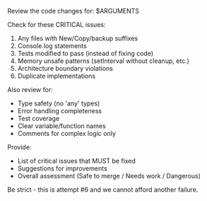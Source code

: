 Review the code changes for: $ARGUMENTS

Check for these CRITICAL issues:
1. Any files with New/Copy/backup suffixes
2. Console.log statements
3. Tests modified to pass (instead of fixing code)
4. Memory unsafe patterns (setInterval without cleanup, etc.)
5. Architecture boundary violations
6. Duplicate implementations

Also review for:
- Type safety (no 'any' types)
- Error handling completeness
- Test coverage
- Clear variable/function names
- Comments for complex logic only

Provide:
- List of critical issues that MUST be fixed
- Suggestions for improvements
- Overall assessment (Safe to merge / Needs work / Dangerous)

Be strict - this is attempt #6 and we cannot afford another failure.
